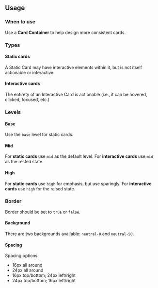 ## Usage

### When to use

Use a **Card Container** to help design more consistent cards.

### Types

#### Static cards

A Static Card may have interactive elements within it, but is not itself actionable or interactive.

#### Interactive cards

The entirety of an Interactive Card is actionable (i.e., it can be hovered, clicked, focused, etc.)

### Levels


#### Base

Use the `base` level for static cards.

#### Mid

For **static cards** use `mid` as the default level.
For **interactive cards** use `mid` as the rested state.

#### High

For **static cards** use `high` for emphasis, but use sparingly.
For **interactive cards** use `high` for the raised state.

### Border

Border should be set to `true` or `false`.

#### Background

There are two backgrounds available: `neutral-0` and `neutral-50`.

#### Spacing

Spacing options:

- 16px all around
- 24px all around
- 16px top/bottom; 24px left/right
- 24px top/bottom; 16px left/right
